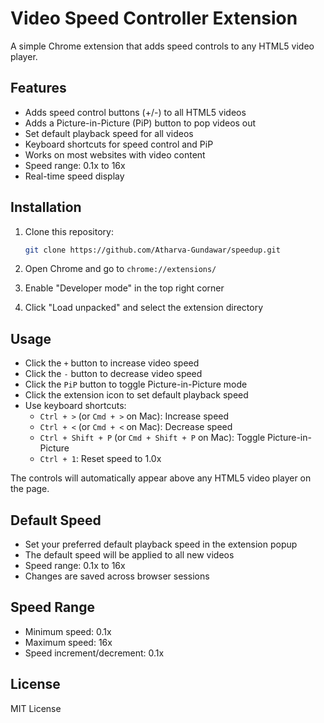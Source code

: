 # Video Speed Controller Extension

A simple Chrome extension that adds speed controls to any HTML5 video player.

## Features

- Adds speed control buttons (+/-) to all HTML5 videos
- Adds a Picture-in-Picture (PiP) button to pop videos out
- Set default playback speed for all videos
- Keyboard shortcuts for speed control and PiP
- Works on most websites with video content
- Speed range: 0.1x to 16x
- Real-time speed display

## Installation

1. Clone this repository:
   ```bash
   git clone https://github.com/Atharva-Gundawar/speedup.git
   ```

2. Open Chrome and go to `chrome://extensions/`

3. Enable "Developer mode" in the top right corner

4. Click "Load unpacked" and select the extension directory

## Usage

- Click the `+` button to increase video speed
- Click the `-` button to decrease video speed
- Click the `PiP` button to toggle Picture-in-Picture mode
- Click the extension icon to set default playback speed
- Use keyboard shortcuts:
  - `Ctrl + >` (or `Cmd + >` on Mac): Increase speed
  - `Ctrl + <` (or `Cmd + <` on Mac): Decrease speed
  - `Ctrl + Shift + P` (or `Cmd + Shift + P` on Mac): Toggle Picture-in-Picture
  - `Ctrl + 1`: Reset speed to 1.0x

The controls will automatically appear above any HTML5 video player on the page.

## Default Speed

- Set your preferred default playback speed in the extension popup
- The default speed will be applied to all new videos
- Speed range: 0.1x to 16x
- Changes are saved across browser sessions

## Speed Range

- Minimum speed: 0.1x
- Maximum speed: 16x
- Speed increment/decrement: 0.1x

## License

MIT License 